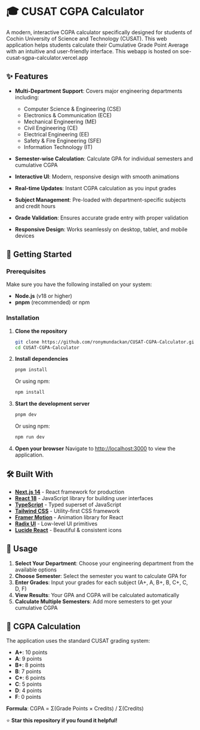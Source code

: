 # 🎓 CUSAT CGPA Calculator

A modern, interactive CGPA calculator specifically designed for students of Cochin University of Science and Technology (CUSAT). This web application helps students calculate their Cumulative Grade Point Average with an intuitive and user-friendly interface. This webapp is hosted on soe-cusat-sgpa-calculator.vercel.app

## ✨ Features

- **Multi-Department Support**: Covers major engineering departments including:
  - Computer Science & Engineering (CSE)
  - Electronics & Communication (ECE)
  - Mechanical Engineering (ME)
  - Civil Engineering (CE)
  - Electrical Engineering (EE)
  - Safety & Fire Engineering (SFE)
  - Information Technology (IT)

- **Semester-wise Calculation**: Calculate GPA for individual semesters and cumulative CGPA
- **Interactive UI**: Modern, responsive design with smooth animations
- **Real-time Updates**: Instant CGPA calculation as you input grades
- **Subject Management**: Pre-loaded with department-specific subjects and credit hours
- **Grade Validation**: Ensures accurate grade entry with proper validation
- **Responsive Design**: Works seamlessly on desktop, tablet, and mobile devices

## 🚀 Getting Started

### Prerequisites

Make sure you have the following installed on your system:
- **Node.js** (v18 or higher)
- **pnpm** (recommended) or npm

### Installation

1. **Clone the repository**
   ```bash
   git clone https://github.com/ronymundackan/CUSAT-CGPA-Calculator.git
   cd CUSAT-CGPA-Calculator
   ```

2. **Install dependencies**
   ```bash
   pnpm install
   ```
   Or using npm:
   ```bash
   npm install
   ```

3. **Start the development server**
   ```bash
   pnpm dev
   ```
   Or using npm:
   ```bash
   npm run dev
   ```

4. **Open your browser**
   Navigate to [http://localhost:3000](http://localhost:3000) to view the application.

## 🛠️ Built With

- **[Next.js 14](https://nextjs.org/)** - React framework for production
- **[React 18](https://reactjs.org/)** - JavaScript library for building user interfaces
- **[TypeScript](https://www.typescriptlang.org/)** - Typed superset of JavaScript
- **[Tailwind CSS](https://tailwindcss.com/)** - Utility-first CSS framework
- **[Framer Motion](https://www.framer.com/motion/)** - Animation library for React
- **[Radix UI](https://www.radix-ui.com/)** - Low-level UI primitives
- **[Lucide React](https://lucide.dev/)** - Beautiful & consistent icons

## 📱 Usage

1. **Select Your Department**: Choose your engineering department from the available options
2. **Choose Semester**: Select the semester you want to calculate GPA for
3. **Enter Grades**: Input your grades for each subject (A+, A, B+, B, C+, C, D, F)
4. **View Results**: Your GPA and CGPA will be calculated automatically
5. **Calculate Multiple Semesters**: Add more semesters to get your cumulative CGPA

## 🎯 CGPA Calculation

The application uses the standard CUSAT grading system:
- **A+**: 10 points
- **A**: 9 points  
- **B+**: 8 points
- **B**: 7 points
- **C+**: 6 points
- **C**: 5 points
- **D**: 4 points
- **F**: 0 points

**Formula**: CGPA = Σ(Grade Points × Credits) / Σ(Credits)




⭐ **Star this repository if you found it helpful!**
